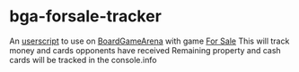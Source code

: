# bga-forsale-tracker
An [userscript](https://www.tampermonkey.net/scripts.php) to use on [BoardGameArena](https://boardgamearena.com/) with game [For Sale](https://boardgamearena.com/gamepanel?game=forsale)
This will track money and cards opponents have received
Remaining property and cash cards will be tracked in the console.info
